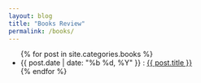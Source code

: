 ```yaml
---
layout: blog
title: "Books Review"
permalink: /books/
---
```


<ul class="posts">
    {% for post in site.categories.books %}
        <li>
            <span class="post-date">{{ post.date | date: "%b %d, %Y" }}</span>
            :
            <a class="post-link" href="{{ post.url }}">{{ post.title }}</a>
        </li>
    {% endfor %}
</ul>
